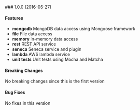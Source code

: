 <a name="1.0.0"></a> ### 1.0.0 (2016-06-27)

#### Features
* **mongodb** MongoDB data access using Mongoose framework
* **file** File data access 
* **memory** In-memory data access 
* **rest** REST API service
* **seneca** Seneca service and plugin
* **lambda** AWS lambda service
* **unit tests** Unit tests using Mocha and Matcha

#### Breaking Changes
No breaking changes since this is the first version

#### Bug Fixes
No fixes in this version

